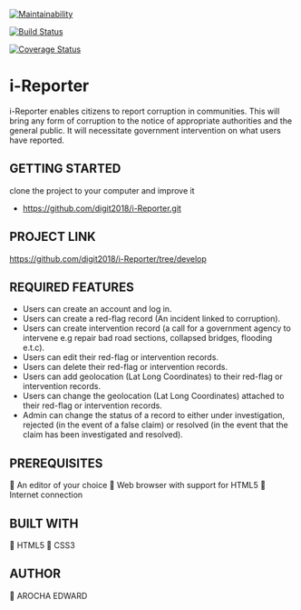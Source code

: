 [![Maintainability](https://api.codeclimate.com/v1/badges/0974f0de8f26673225d06b55002b53bb62197420/maintainability)](https://codeclimate.com/github/digit2018/i-Reporter/maintainability)

[![Build Status](https://travis-ci.org/digit2018/i-Reporter.svg?branch=develop)](https://travis-ci.org/digit2018/i-Reporter)

[![Coverage Status](https://coveralls.io/repos/github/digit2018/i-Reporter/badge.svg?branch=develop)](https://coveralls.io/github/digit2018/i-Reporter?branch=develop)

# i-Reporter 
i-Reporter enables citizens to report corruption in communities. This will bring any form of corruption to the notice of appropriate authorities and the general  public. It will necessitate government intervention on what users have reported.
## GETTING STARTED
clone the project to your computer and improve it
- https://github.com/digit2018/i-Reporter.git
## PROJECT LINK
https://github.com/digit2018/i-Reporter/tree/develop
## REQUIRED FEATURES
- Users can create an account and log in.
- Users can create a red-flag record (An incident linked to corruption).
- Users can create intervention record (a call for a government agency to intervene e.g repair bad road sections, collapsed bridges, flooding e.t.c).
- Users can edit their red-flag or intervention records.
- Users can delete their red-flag or intervention records.
- Users can add geolocation (Lat Long Coordinates) to their red-flag or intervention records.
- Users can change the geolocation (Lat Long Coordinates) attached to their red-flag or intervention records.
- Admin can change the status of a record to either under investigation, rejected (in the event of a false claim) or resolved (in the event that the claim has been investigated and resolved).
## PREREQUISITES
	An editor of your choice
	Web browser with support for HTML5
	Internet connection
## BUILT WITH
	HTML5
	CSS3
##  AUTHOR
	AROCHA  EDWARD
